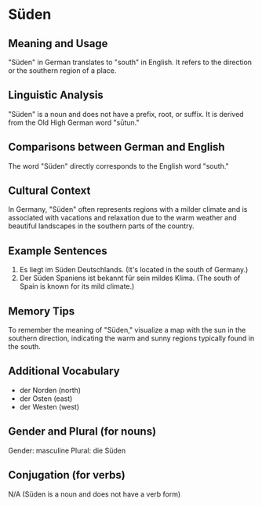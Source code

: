 # Süden
## Meaning and Usage
"Süden" in German translates to "south" in English. It refers to the direction or the southern region of a place.

## Linguistic Analysis
"Süden" is a noun and does not have a prefix, root, or suffix. It is derived from the Old High German word "sūtun."

## Comparisons between German and English
The word "Süden" directly corresponds to the English word "south."

## Cultural Context
In Germany, "Süden" often represents regions with a milder climate and is associated with vacations and relaxation due to the warm weather and beautiful landscapes in the southern parts of the country.

## Example Sentences
1. Es liegt im Süden Deutschlands. (It's located in the south of Germany.)
2. Der Süden Spaniens ist bekannt für sein mildes Klima. (The south of Spain is known for its mild climate.)

## Memory Tips
To remember the meaning of "Süden," visualize a map with the sun in the southern direction, indicating the warm and sunny regions typically found in the south.

## Additional Vocabulary
- der Norden (north)
- der Osten (east)
- der Westen (west)

## Gender and Plural (for nouns)
Gender: masculine
Plural: die Süden

## Conjugation (for verbs)
N/A (Süden is a noun and does not have a verb form)